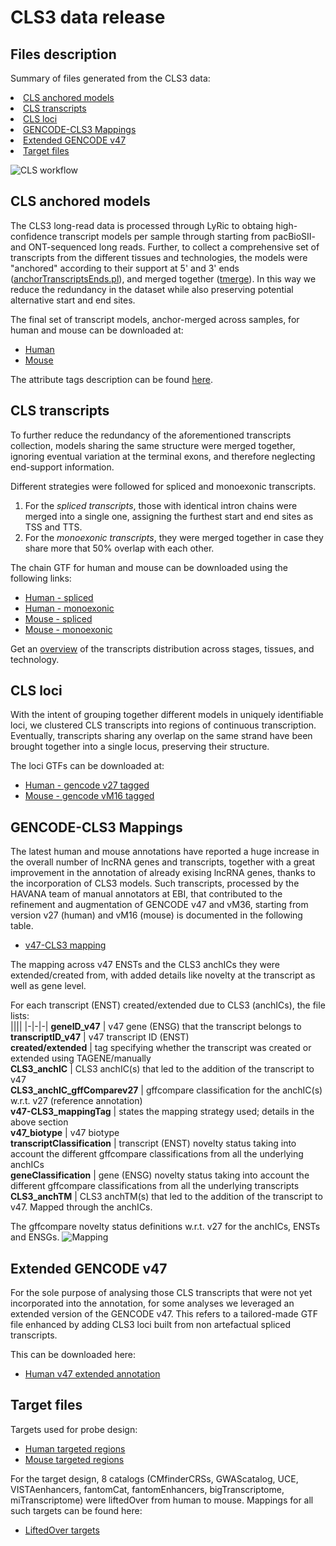 # CLS3 data release
## Files description
Summary of files generated from the CLS3 data:
    <li><a href="#CLS-anchored-models">CLS anchored models</a></li>
    <li><a href="#CLS-transcripts">CLS transcripts</a></li>
    <li><a href="#CLS-loci">CLS loci</a>
    <li><a href="#GENCODE-CLS3-Mappings">GENCODE-CLS3 Mappings</a>
    <li><a href="#Extended-GENCODE-v47">Extended GENCODE v47</a>
    <li><a href="#Target-files">Target files</a>
    
![CLS workflow](https://github.com/user-attachments/assets/47c87440-8aca-44fc-a3bc-0bf27d5527f8)
 
## CLS anchored models

The CLS3 long-read data is processed through LyRic to obtaing high-confidence transcript models per sample through starting from pacBioSII- and ONT-sequenced long reads. Further, to collect a comprehensive set of transcripts
from the different tissues and technologies, the models were "anchored" according to their support at 5' and 3' ends ([anchorTranscriptsEnds.pl](https://github.com/guigolab/LyRic/blob/master/utils/anchorTranscriptsEnds.pl)), and merged together ([tmerge](https://github.com/guigolab/tmerge)). 
In this way we reduce the redundancy in the dataset while also preserving potential alternative start and end sites. 

The final set of transcript models, anchor-merged across samples, for human and mouse can be downloaded at:
  - [Human](https://zenodo.org/records/13946596/files/Hv3_masterTable_refined.gtf.gz?download=1)
  - [Mouse](https://zenodo.org/records/13946596/files/Mv2_masterTable_refined.gtf.gz?download=1)
  
The attribute tags description can be found [here](gtf_tags_explained.md).

 ## CLS transcripts
 To further reduce the redundancy of the aforementioned transcripts collection, models sharing the same structure were merged together, ignoring eventual variation at the terminal exons, and therefore neglecting end-support information. 
 
 Different strategies were followed for spliced and monoexonic transcripts.
 1. For the _spliced transcripts_, those with identical intron chains were merged into a single one, assigning the furthest start and end sites as TSS and TTS.
 2. For the _monoexonic transcripts_, they were merged together in case they share more that 50% overlap with each other.
   
 The chain GTF for human and mouse can be downloaded using the following links:
   - [Human - spliced](https://zenodo.org/records/13946596/files/Hv3_splicedmasterTable_refined.gtf.gz?download=1)
   - [Human - monoexonic](https://zenodo.org/records/13946596/files/Hv3_unsplicedmasterTable_refined.gtf.gz?download=1)
   - [Mouse - spliced](https://zenodo.org/records/13946596/files/Mv2_splicedmasterTable_refined.gtf.gz?download=1)
   - [Mouse - monoexonic](https://zenodo.org/records/13946596/files/Mv2_unsplicedmasterTable_refined.gtf.gz?download=1)

Get an [overview](https://github.com/guigolab/CLS3_GENCODE/tree/main/data_release/overview) of the transcripts distribution across stages, tissues, and technology.

## CLS loci
With the intent of grouping together different models in uniquely identifiable loci, we clustered CLS transcripts into regions of continuous transcription.
Eventually, transcripts sharing any overlap on the same strand have been brought together into a single locus, preserving their structure. 

The loci GTFs can be downloaded at: 
  - [Human - gencode v27 tagged](https://zenodo.org/records/13946596/files/Hv3_masterTable_refined_+withinTmerge_gencodev27_tagged.loci.gtf.gz?download=1)
  - [Mouse - gencode vM16 tagged](https://zenodo.org/records/13946596/files/Mv2_masterTable_refined_+withinTmerge_gencodevM16_tagged.loci.gtf.gz?download=1)

## GENCODE-CLS3 Mappings
The latest human and mouse annotations have reported a huge increase in the overall number of lncRNA genes and transcripts, together with a great improvement in the annotation of already exising lncRNA genes, thanks to the incorporation of 
CLS3 models. Such transcripts, processed by the HAVANA team of manual annotators at EBI, that contributed to the refinement and augmentation of GENCODE v47 and vM36, starting from version v27 (human) and vM16 (mouse) is documented 
in the following table.

  - [v47-CLS3 mapping](https://zenodo.org/records/13946596/files/v47-CLS3mapping_status.txt?download=1)

The mapping across v47 ENSTs and the CLS3 anchICs they were extended/created from, with added details like novelty at the transcript as well as gene level. 

For each transcript (ENST) created/extended due to CLS3 (anchICs), the file lists: <br />
||||
|-|-|-|
**geneID_v47** | v47 gene (ENSG) that the transcript belongs to <br />
**transcriptID_v47** | v47 transcript ID (ENST) <br />
**created/extended** | tag specifying whether the transcript was created or extended using TAGENE/manually <br />
**CLS3_anchIC** | CLS3 anchIC(s) that led to the addition of the transcript to v47 <br />
**CLS3_anchIC_gffComparev27** | gffcompare classification for the anchIC(s) w.r.t. v27 (reference annotation) <br />
**v47-CLS3_mappingTag** | states the mapping strategy used; details in the above section <br />
**v47_biotype** | v47 biotype <br />
**transcriptClassification** | transcript (ENST) novelty status taking into account the different gffcompare classifications from all the underlying anchICs <br />
**geneClassification** | gene (ENSG) novelty status taking into account the different gffcompare classifications from all the underlying transcripts <br />
**CLS3_anchTM** | CLS3 anchTM(s) that led to the addition of the transcript to v47. Mapped through the anchICs. <br />

The gffcompare novelty status definitions w.r.t. v27 for the anchICs, ENSTs and ENSGs.
![Mapping](https://github.com/user-attachments/assets/7bbfea20-27d5-4bf5-8a55-494e5991943b)
<br />

## Extended GENCODE v47
For the sole purpose of analysing those CLS transcripts that were not yet incorporated into the annotation, for some analyses we leveraged an extended version of the GENCODE v47.
This refers to a tailored-made GTF file enhanced by adding CLS3 loci built from non artefactual spliced transcripts.

This can be downloaded here:
  - [Human v47 extended annotation](https://zenodo.org/records/13946596/files/enhanced_annotation_v47.refined.gtf.gz?download=1)
    
## Target files
Targets used for probe design:
- [Human targeted regions](https://zenodo.org/records/13946596/files/hs.allNonPcgTargetsMerged.targets.gtf.gz?download=1)
- [Mouse targeted regions](https://zenodo.org/records/13946596/files/mm.allNonPcgTargetsMerged.targets.gtf.gz?download=1)

For the target design, 8 catalogs (CMfinderCRSs, GWAScatalog, UCE, VISTAenhancers, fantomCat, fantomEnhancers, bigTranscriptome, miTranscriptome) were liftedOver from human to mouse. Mappings for all such targets can be found here:
  - [LiftedOver targets](https://zenodo.org/records/13946596/files/final.liftedOverTargets.mapping.txt?download=1)
